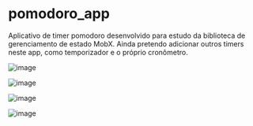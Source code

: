 # pomodoro_app

Aplicativo de timer pomodoro desenvolvido para estudo da biblioteca de gerenciamento de estado MobX.
Ainda pretendo adicionar outros timers neste app, como temporizador e o próprio cronômetro.

![image](https://user-images.githubusercontent.com/97469200/194901344-c5d54f77-3993-4d5d-b867-abd6e60a7295.png)

![image](https://user-images.githubusercontent.com/97469200/194901527-cc07cfbe-cd00-4290-b2fd-898677d5a27f.png)

![image](https://user-images.githubusercontent.com/97469200/194901412-3615a468-ec16-4529-8715-1fc04731840a.png)

![image](https://user-images.githubusercontent.com/97469200/194901462-0c6b181f-a5f3-4f43-af12-638ebbaec852.png)
